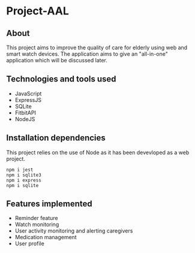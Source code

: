 # Project-AAL

## About

This project aims to improve the quality of care for elderly using web and smart watch devices. The application aims to give an "all-in-one" application which will be discussed later.

## Technologies and tools used

* JavaScript
* ExpressJS
* SQLite
* FitbitAPI
* NodeJS

## Installation dependencies

This project relies on the use of Node as it has been devevloped as a web project.

```git
npm i jest
npm i sqlite3
npm i express
npm i sqlite
```

## Features implemented

* Reminder feature
* Watch monitoring
* User activity monitoring and alerting caregivers
* Medication management
* User profile
